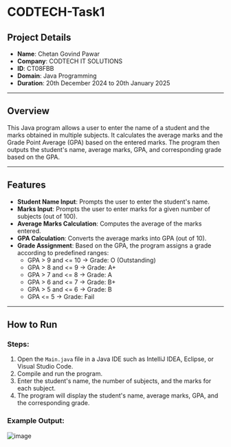 # CODTECH-Task1

## Project Details

- **Name**: Chetan Govind Pawar  
- **Company**: CODTECH IT SOLUTIONS  
- **ID**: CT08FBB  
- **Domain**: Java Programming  
- **Duration**: 20th December 2024 to 20th January 2025  

---

## Overview

This Java program allows a user to enter the name of a student and the marks obtained in multiple subjects. It calculates the average marks and the Grade Point Average (GPA) based on the entered marks. The program then outputs the student's name, average marks, GPA, and corresponding grade based on the GPA.

---

## Features

- **Student Name Input**: Prompts the user to enter the student's name.
- **Marks Input**: Prompts the user to enter marks for a given number of subjects (out of 100).
- **Average Marks Calculation**: Computes the average of the marks entered.
- **GPA Calculation**: Converts the average marks into GPA (out of 10).
- **Grade Assignment**: Based on the GPA, the program assigns a grade according to predefined ranges:
  - GPA > 9 and <= 10 → Grade: O (Outstanding)
  - GPA > 8 and <= 9 → Grade: A+
  - GPA > 7 and <= 8 → Grade: A
  - GPA > 6 and <= 7 → Grade: B+
  - GPA > 5 and <= 6 → Grade: B
  - GPA <= 5 → Grade: Fail

---

## How to Run

### Steps:
1. Open the `Main.java` file in a Java IDE such as IntelliJ IDEA, Eclipse, or Visual Studio Code.
2. Compile and run the program.
3. Enter the student's name, the number of subjects, and the marks for each subject.
4. The program will display the student's name, average marks, GPA, and the corresponding grade.

### Example Output:

![image](https://github.com/user-attachments/assets/46f53127-9128-440a-a62b-dfa3233c44a4)
